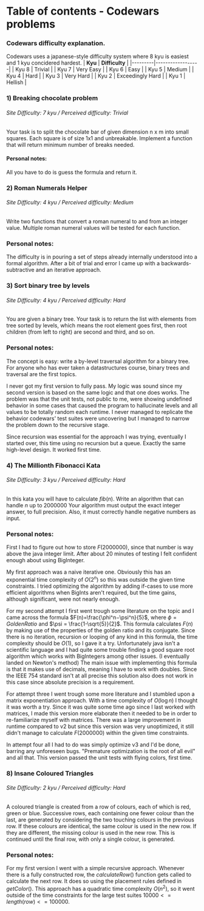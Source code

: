 # Table of contents - Codewars problems
### Codewars difficulty explanation.
Codewars uses a japanese-style difficulty system where 8 kyu is easiest and 1 kyu concidered hardest.
| **Kyu** | **Difficulty**   |
|---------|------------------|
| Kyu 8   | Trivial          |
| Kyu 7   | Very Easy        |
| Kyu 6   | Easy             |
| Kyu 5   | Medium           |
| Kyu 4   | Hard             |
| Kyu 3   | Very Hard        |
| Kyu 2   | Exceedingly Hard |
| Kyu 1   | Hellish          |

### 1) Breaking chocolate problem
###### Site Difficulty: 7 kyu / Perceived difficulty: Trivial
Your task is to split the chocolate bar of given dimension n x m into small squares. Each square is of size 1x1 and unbreakable. Implement a function that will return minimum number of breaks needed.
#### Personal notes:
All you have to do is guess the formula and return it.

### 2) Roman Numerals Helper
###### Site Difficulty: 4 kyu / Perceived difficulty: Medium
Write two functions that convert a roman numeral to and from an integer value.
Multiple roman numeral values will be tested for each function.
### Personal notes:
The difficulty is in pouring a set of steps already internally understood into a formal algorithm.
After a bit of trial and error I came up with a backwards-subtractive and an iterative approach.

### 3) Sort binary tree by levels
###### Site Difficulty: 4 kyu / Perceived difficulty: Hard
You are given a binary tree.
Your task is to return the list with elements from tree sorted by levels, which means the root element goes first, then root children (from left to right) are second and third, and so on.
### Personal notes:
The concept is easy: write a by-level traversal algorithm for a binary tree. 
For anyone who has ever taken a datastructures course, binary trees and traversal are the first topics.

I never got my first version to fully pass. My logic was sound since my second version is based on the same logic and that one does works.
The problem was that the unit tests, not public to me, were showing undefined behavior in some cases that caused the program to hallucinate levels and all values to be totally random each runtime.
I never managed to replicate the behavior codewars' test suites were uncovering but I managed to narrow the problem down to the recursive stage.

Since recursion was essential for the approach I was trying, eventually I started over, this time using no recursion but a queue. Exactly the same high-level design. It worked first time.

### 4) The Millionth Fibonacci Kata
###### Site Difficulty: 3 kyu / Perceived difficulty: Hard
In this kata you will have to calculate $fib(n)$.
Write an algorithm that can handle $n$ up to $2000000$
Your algorithm must output the exact integer answer, to full precision.
Also, it must correctly handle negative numbers as input.
### Personal notes:
First I had to figure out how to store $F(2000000)$, since that number is way above the java integer limit.
After about 20 minutes of testing I felt confident enough about using BigInteger.

My first approach was a naive iterative one. Obviously this has an exponential time complexity of $O(2^n)$ so this was outside the given time constraints.
I tried optimizing the algorithm by adding if-cases to use more efficient algorithms when BigInts aren't required, but the time gains, although significant, were not nearly enough.

For my second attempt I first went trough some literature on the topic and I came across the formula $F(n)=\frac{\phi^n−\psi^n}{5}$, where $\phi = Golden Ratio$ and $\psi = \frac{1-\sqrt{5}}{2}$.
This formula calculates $F(n)$ by making use of the properties of the golden ratio and its conjugate. Since there is no iteration, recursion or looping of any kind in this formula, the time complexity should be $O(1)$, so I gave it a try.
Unfortunately java isn't a scientific language and I had quite some trouble finding a good square root algorithm which works with BigIntegers among other issues. (I eventually landed on Newton's method)
The main issue with implementing this formula is that it makes use of decimals, meaning I have to work with doubles. Since the IEEE 754 standard isn't at all precise this solution also does not work in this case since absolute precision is a requirement.

For attempt three I went trough some more literature and I stumbled upon a matrix exponentiation approach. With a time complexity of $O(\log{n})$ I thought it was worth a try.
Since it was quite some time ago since I last worked with matrices, I made this version more elaborate then it needed to be in order to re-familiarize myself with matrices.
There was a large improvement in runtime compared to v2 but since this version was very unoptimized, it still didn't manage to calculate $F(2000000)$ within the given time constraints.

In attempt four all I had to do was simply optimize v3 and I'd be done, barring any unforeseen bugs. "Premature optimization is the root of all evil" and all that. 
This version passed the unit tests with flying colors, first time.

### 8) Insane Coloured Triangles
###### Site Difficulty: 2 kyu / Perceived difficulty: Hard
A coloured triangle is created from a row of colours,
each of which is red, green or blue.
Successive rows, each containing one fewer colour than the last,
are generated by considering the two touching colours in the previous row.
If these colours are identical, the same colour is used in the new row.
If they are different, the missing colour is used in the new row.
This is continued until the final row, with only a single colour, is generated.
### Personal notes:
For my first version I went with a simple recursive approach. Whenever there is a fully constructed row, the $calculateRow()$ function gets called to calculate the next row.
It does so using the placement rules defined in $getColor()$. This approach has a quadratic time complexity $O(n^2)$, so it went outside of the time constraints for the large test suites $10000 <= length(row) <= 100000$.
